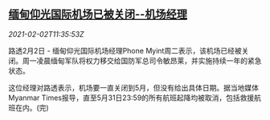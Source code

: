 <!--1612268598000-->
[缅甸仰光国际机场已被关闭--机场经理](https://cn.reuters.com/article/myanmar-yangon-airport-close-0202-idCNKBS2A21CH)
------

<div><i>2021-02-02T11:35:53Z</i></div><p>路透2月2日 - 缅甸仰光国际机场经理Phone Myint周二表示，该机场已经被关闭。周一凌晨缅甸军队将权力移交给国防军总司令敏昂莱，并实施持续一年的紧急状态。</p><p>这位经理对路透表示，机场要一直关闭到5月，但没有给出具体日期。据当地媒体Myanmar Times报导，直至5月31日23:59的所有航班起降均被取消，包括救援航班在内。(完)</p>
